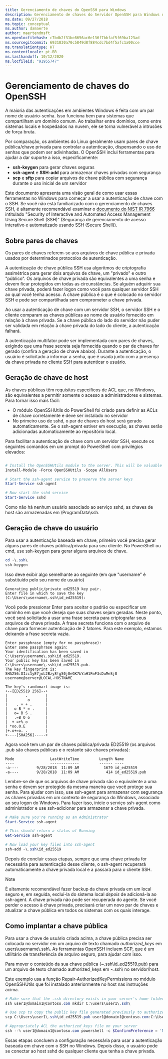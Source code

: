 ```yaml
---
title: Gerenciamento de chaves do OpenSSH para Windows
description: Gerenciamento de chaves do Servidor OpenSSH para Windows usando as ferramentas do Windows ou o PowerShell.
ms.date: 09/27/2018
ms.topic: conceptual
ms.author: damaerte
author: maertendmsft
ms.openlocfilehash: c7bdb2f31be8656ac6e136f7bbfaf5f69ba123ad
ms.sourcegitcommit: 6931830a70c5849d8f884cdc7bd4f5afc1a00cce
ms.translationtype: HT
ms.contentlocale: pt-BR
ms.lasthandoff: 10/12/2020
ms.locfileid: "91955747"
---
```

# <a name="openssh-key-management"></a>Gerenciamento de chaves do OpenSSH

A maioria das autenticações em ambientes Windows é feita com um par nome de usuário-senha.
Isso funciona bem para sistemas que compartilham um domínio comum.
Ao trabalhar entre domínios, como entre sistemas locais e hospedados na nuvem, ele se torna vulnerável a intrusões de força bruta.

Por comparação, os ambientes do Linux geralmente usam pares de chave pública/chave privada para controlar a autenticação, dispensando o uso de senhas que podem ser adivinhadas.
O OpenSSH inclui ferramentas para ajudar a dar suporte a isso, especificamente:

* __ssh-keygen__ para gerar chaves seguras
* __ssh-agent__ e __SSH-add__ para armazenar chaves privadas com segurança
* __scp__ e __sftp__ para copiar arquivos de chave pública com segurança durante o uso inicial de um servidor

Este documento apresenta uma visão geral de como usar essas ferramentas no Windows para começar a usar a autenticação de chave com o SSH.
Se você não está familiarizado com o gerenciamento de chaves SSH, é altamente recomendável examinar o [documento do NIST IR 7966](http://nvlpubs.nist.gov/nistpubs/ir/2015/NIST.IR.7966.pdf) intitulado "Security of Interactive and Automated Access Management Using Secure Shell (SSH)" (Segurança de gerenciamento de acesso interativo e automatizado usando SSH (Secure Shell)).

## <a name="about-key-pairs"></a>Sobre pares de chaves

Os pares de chaves referem-se aos arquivos de chave pública e privada usados por determinados protocolos de autenticação.

A autenticação de chave pública SSH usa algoritmos de criptografia assimétrica para gerar dois arquivos de chave, um "privado" e outro "público". Os arquivos de chave privada são equivalentes a uma senha e devem ficar protegidos em todas as circunstâncias. Se alguém adquirir sua chave privada, poderá fazer logon como você para qualquer servidor SSH ao qual você tenha acesso. A chave pública é o que é colocado no servidor SSH e pode ser compartilhada sem comprometer a chave privada.

Ao usar a autenticação de chave com um servidor SSH, o servidor SSH e o cliente comparam as chaves públicas ao nome de usuário fornecido em relação à chave privada. Se a chave pública do lado do servidor não puder ser validada em relação à chave privada do lado do cliente, a autenticação falhará.

A autenticação multifator pode ser implementada com pares de chaves, exigindo que uma frase secreta seja fornecida quando o par de chaves for gerado (confira a geração de chave abaixo).
Durante a autenticação, o usuário é solicitado a informar a senha, que é usada junto com a presença da chave privada no cliente SSH para autenticar o usuário.

## <a name="host-key-generation"></a>Geração de chave de host

As chaves públicas têm requisitos específicos de ACL que, no Windows, são equivalentes a permitir somente o acesso a administradores e sistemas.
Para tornar isso mais fácil:

* O módulo OpenSSHUtils do PowerShell foi criado para definir as ACLs de chave corretamente e deve ser instalado no servidor
* No primeiro uso de sshd, o par de chaves do host será gerado automaticamente. Se o ssh-agent estiver em execução, as chaves serão adicionadas automaticamente ao repositório local.

Para facilitar a autenticação de chave com um servidor SSH, execute os seguintes comandos em um prompt do PowerShell com privilégios elevados:

```powershell

# Install the OpenSSHUtils module to the server. This will be valuable when deploying user keys.
Install-Module -Force OpenSSHUtils -Scope AllUsers

# Start the ssh-agent service to preserve the server keys
Start-Service ssh-agent

# Now start the sshd service
Start-Service sshd
```

Como não há nenhum usuário associado ao serviço sshd, as chaves de host são armazenadas em \ProgramData\ssh.

## <a name="user-key-generation"></a>Geração de chave do usuário

Para usar a autenticação baseada em chave, primeiro você precisa gerar alguns pares de chaves pública/privada para seu cliente.
No PowerShell ou cmd, use ssh-keygen para gerar alguns arquivos de chave.

```powershell
cd ~\.ssh\
ssh-keygen
```

Isso deve exibir algo semelhante ao seguinte (em que "username" é substituído pelo seu nome de usuário)

```
Generating public/private ed25519 key pair.
Enter file in which to save the key (C:\Users\username\.ssh\id_ed25519):
```

Você pode pressionar Enter para aceitar o padrão ou especificar um caminho em que você deseja que suas chaves sejam geradas.
Neste ponto, você será solicitado a usar uma frase secreta para criptografar seus arquivos de chave privada.
A frase secreta funciona com o arquivo de chave para fornecer autenticação de 2 fatores.
Para este exemplo, estamos deixando a frase secreta vazia.

```
Enter passphrase (empty for no passphrase):
Enter same passphrase again:
Your identification has been saved in C:\Users\username\.ssh\id_ed25519.
Your public key has been saved in C:\Users\username\.ssh\id_ed25519.pub.
The key fingerprint is:
SHA256:OIzc1yE7joL2Bzy8!gS0j8eGK7bYaH1FmF3sDuMeSj8 username@server@LOCAL-HOSTNAME

The key's randomart image is:
+--[ED25519 256]--+
|        .        |
|         o       |
|    . + + .      |
|   o B * = .     |
|   o= B S .      |
|   .=B O o       |
|  + =+% o        |
| *oo.O.E         |
|+.o+=o. .        |
+----[SHA256]-----+
```

Agora você tem um par de chaves pública/privada ED25519 (os arquivos .pub são chaves públicas e o restante são chaves privadas):

```
Mode                LastWriteTime         Length Name
----                -------------         ------ ----
-a----        9/28/2018  11:09 AM           1679 id_ed25519
-a----        9/28/2018  11:09 AM            414 id_ed25519.pub
```

Lembre-se de que os arquivos de chave privada são o equivalente a uma senha e devem ser protegido da mesma maneira que você protege sua senha.
Para ajudar com isso, use ssh-agent para armazenar com segurança as chaves privadas em um contexto de segurança do Windows, associado ao seu logon do Windows.
Para fazer isso, inicie o serviço ssh-agent como administrador e use ssh-adicionar para armazenar a chave privada.

```powershell
# Make sure you're running as an Administrator
Start-Service ssh-agent

# This should return a status of Running
Get-Service ssh-agent

# Now load your key files into ssh-agent
ssh-add ~\.ssh\id_ed25519

```

Depois de concluir essas etapas, sempre que uma chave privada for necessária para autenticação desse cliente, o ssh-agent recuperará automaticamente a chave privada local e a passará para o cliente SSH.

> [!NOTE]
> É altamente recomendável fazer backup da chave privada em um local seguro e, em seguida, excluí-la do sistema local *depois* de adicioná-la ao ssh-agent.
> A chave privada não pode ser recuperada do agente.
> Se você perder o acesso à chave privada, precisará criar um novo par de chaves e atualizar a chave pública em todos os sistemas com os quais interage.

## <a name="deploying-the-public-key"></a>Como implantar a chave pública

Para usar a chave de usuário criada acima, a chave pública precisa ser colocada no servidor em um arquivo de texto chamado *authorized_keys* em users\username\\.ssh\\.
As ferramentas OpenSSH incluem SCP, que é um utilitário de transferência de arquivo seguro, para ajudar com isso.

Para mover o conteúdo da sua chave pública (~\.ssh\id_ed25519.pub) para um arquivo de texto chamado authorized_keys em ~\.ssh\ no servidor/host.

Este exemplo usa a função Repair-AuthorizedKeyPermissions no módulo OpenSSHUtils que foi instalado anteriormente no host nas instruções acima.

```powershell
# Make sure that the .ssh directory exists in your server's home folder
ssh user1@domain1@contoso.com mkdir C:\users\user1\.ssh\

# Use scp to copy the public key file generated previously to authorized_keys on your server
scp C:\Users\user1\.ssh\id_ed25519.pub user1@domain1@contoso.com:C:\Users\user1\.ssh\authorized_keys

# Appropriately ACL the authorized_keys file on your server
ssh --% user1@domain1@contoso.com powershell -c $ConfirmPreference = 'None'; Repair-AuthorizedKeyPermission C:\Users\user1\.ssh\authorized_keys
```

Essas etapas concluem a configuração necessária para usar a autenticação baseada em chave com o SSH no Windows.
Depois disso, o usuário pode se conectar ao host sshd de qualquer cliente que tenha a chave privada.
